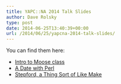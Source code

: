 ```yaml
---
title: YAPC::NA 2014 Talk Slides
author: Dave Rolsky
type: post
date: 2014-06-25T13:40:39+00:00
url: /2014/06/25/yapcna-2014-talk-slides/
---
```

You can find them here:

  * [Intro to Moose class][1]
  * [A Date with Perl][2]
  * [Stepford, a Thing Sort of Like Make][3]

 [1]: http://www.houseabsolute.com/presentations/intro-moose-class/
 [2]: http://www.houseabsolute.com/presentations/a-date-with-perl/
 [3]: http://www.houseabsolute.com/presentations/stepford/